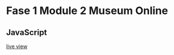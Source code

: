 # Fase 1 Module 2 Museum Online
## JavaScript


[live view](http://32778.hosts1.ma-cloud.nl.f1m2js/)